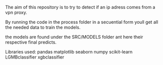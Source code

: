 The aim of this repository is to try to detect if an ip adress comes from a vpn proxy.

By running the code in the process folder in a secuential form youll get all the needed data to train the models.

the models are found under the SRC/MODELS folder ant here their respective final predicts.


Libraries used:
pandas
matplotlib
seaborn
numpy
scikit-learn
LGMBclassifier
xgbclassifier
